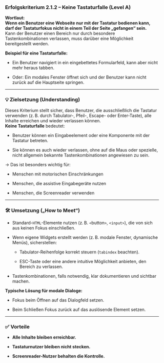 ### Erfolgskriterium 2.1.2 – Keine Tastaturfalle (Level A)

**Wortlaut:**  
**Wenn ein Benutzer eine Webseite nur mit der Tastatur bedienen kann, darf der Tastaturfokus nicht in einem Teil der Seite „gefangen“ sein.**  
Kann der Benutzer einen Bereich nur durch besondere Tastenkombinationen verlassen, muss darüber eine Möglichkeit bereitgestellt werden.

**Beispiel für eine Tastaturfalle:**

- Ein Benutzer navigiert in ein eingebettetes Formularfeld, kann aber nicht mehr heraus tabben.
    
- Oder: Ein modales Fenster öffnet sich und der Benutzer kann nicht zurück auf die Hauptseite springen.
    

---

### 💡 Zielsetzung (Understanding)

Dieses Kriterium stellt sicher, dass Benutzer, die ausschließlich die Tastatur verwenden (z. B. durch Tabulator-, Pfeil-, Escape- oder Enter-Taste), alle Inhalte erreichen und wieder verlassen können.  
**Keine Tastaturfalle** bedeutet:

- Benutzer können ein Eingabeelement oder eine Komponente mit der Tastatur betreten.
    
- Sie können es auch wieder verlassen, ohne auf die Maus oder spezielle, nicht allgemein bekannte Tastenkombinationen angewiesen zu sein.
    

→ Das ist besonders wichtig für:

- Menschen mit motorischen Einschränkungen
    
- Menschen, die assistive Eingabegeräte nutzen
    
- Menschen, die Screenreader verwenden
    

---

### 🛠️ Umsetzung („How to Meet“)

- Standard-`HTML`-Elemente nutzen (z. B. `<`button`>`, ``<input>``), die von sich aus keinen Fokus einschließen.
    
- Wenn eigene Widgets erstellt werden (z. B. modale Fenster, dynamische Menüs), sicherstellen:
    
    - Tabulator-Reihenfolge korrekt steuern (`tabindex` beachten).
        
    - ESC-Taste oder eine andere intuitive Möglichkeit anbieten, den Bereich zu verlassen.
        
- Tastenkombinationen, falls notwendig, klar dokumentieren und sichtbar machen.
    

**Typische Lösung für modale Dialoge:**

- Fokus beim Öffnen auf das Dialogfeld setzen.
    
- Beim Schließen Fokus zurück auf das auslösende Element setzen.
    

---

### ✅ Vorteile

- **Alle Inhalte bleiben erreichbar.**
    
- **Tastaturnutzer bleiben nicht stecken.**
    
- **Screenreader-Nutzer behalten die Kontrolle.**
    
